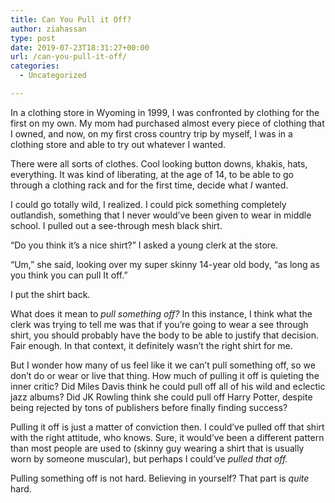 ```yaml
---
title: Can You Pull it Off?
author: ziahassan
type: post
date: 2019-07-23T18:31:27+00:00
url: /can-you-pull-it-off/
categories:
  - Uncategorized

---
```

In a clothing store in Wyoming in 1999, I was confronted by clothing for the first on my own. My mom had purchased almost every piece of clothing that I owned, and now, on my first cross country trip by myself, I was in a clothing store and able to try out whatever I wanted.

There were all sorts of clothes. Cool looking button downs, khakis, hats, everything. It was kind of liberating, at the age of 14, to be able to go through a clothing rack and for the first time, decide what _I_ wanted. 

I could go totally wild, I realized. I could pick something completely outlandish, something that I never would’ve been given to wear in middle school. I pulled out a see-through mesh black shirt.

“Do you think it’s a nice shirt?” I asked a young clerk at the store.

“Um,” she said, looking over my super skinny 14-year old body, “as long as you think you can pull It off.”

I put the shirt back.

What does it mean to _pull something off?_ In this instance, I think what the clerk was trying to tell me was that if you’re going to wear a see through shirt, you should probably have the body to be able to justify that decision. Fair enough. In that context, it definitely wasn’t the right shirt for me.

But I wonder how many of us feel like it we can’t pull something off, so we don’t do or wear or live that thing. How much of pulling it off is quieting the inner critic? Did Miles Davis think he could pull off all of his wild and eclectic jazz albums? Did JK Rowling think she could pull off Harry Potter, despite being rejected by tons of publishers before finally finding success?

Pulling it off is just a matter of conviction then. I could’ve pulled off that shirt with the right attitude, who knows. Sure, it would’ve been a different pattern than most people are used to (skinny guy wearing a shirt that is usually worn by someone muscular), but perhaps I could’ve _pulled that off._ 

Pulling something off is not hard. Believing in yourself? That part is _quite_ hard.